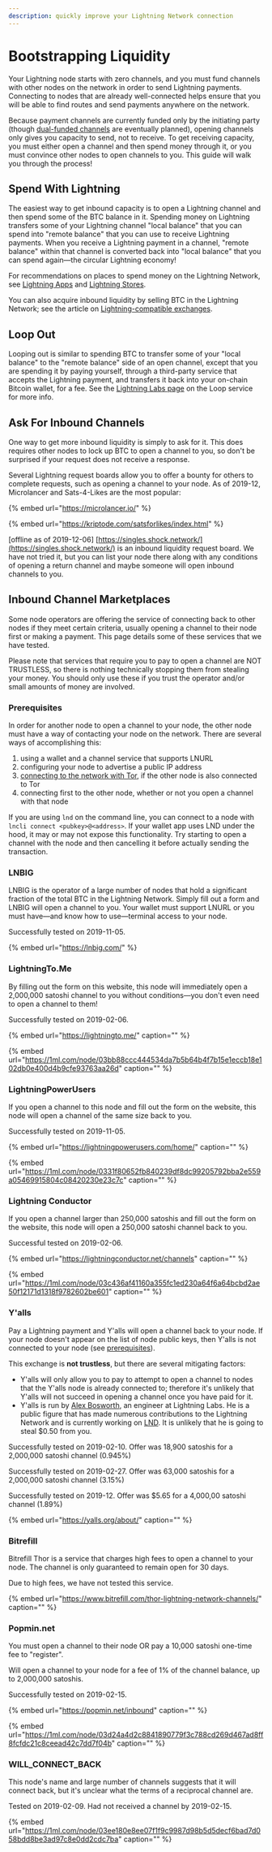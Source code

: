 ```yaml
---
description: quickly improve your Lightning Network connection
---
```


# Bootstrapping Liquidity

Your Lightning node starts with zero channels, and you must fund channels with other nodes on the network in order to send Lightning payments. Connecting to nodes that are already well-connected helps ensure that you will be able to find routes and send payments anywhere on the network.

Because payment channels are currently funded only by the initiating party \(though [dual-funded channels](../tech/channels/channel-opening.md) are eventually planned\), opening channels only gives you capacity to send, not to receive. To get receiving capacity, you must either open a channel and then spend money through it, or you must convince other nodes to open channels to you. This guide will walk you through the process!

## Spend With Lightning

The easiest way to get inbound capacity is to open a Lightning channel and then spend some of the BTC balance in it.  Spending money on Lightning transfers some of your Lightning channel "local balance" that you can spend into "remote balance" that you can use to receive Lightning payments.  When you receive a Lightning payment in a channel, "remote balance" within that channel is converted back into "local balance" that you can spend again—the circular Lightning economy!

For recommendations on places to spend money on the Lightning Network, see [Lightning Apps](apps/) and [Lightning Stores](stores.md).

You can also acquire inbound liquidity by selling BTC in the Lightning Network; see the article on [Lightning-compatible exchanges](lightning-exchanges.md).

## Loop Out

Looping out is similar to spending BTC to transfer some of your "local balance" to the "remote balance" side of an open channel, except that you are spending it by paying yourself, through a third-party service that accepts the Lightning payment, and transfers it back into your on-chain Bitcoin wallet, for a fee. See the [Lightning Labs page](https://lightning.engineering/loop/) on the Loop service for more info.

## Ask For Inbound Channels

One way to get more inbound liquidity is simply to ask for it.  This does requires other nodes to lock up BTC to open a channel to you, so don't be surprised if your request does not receive a response.

Several Lightning request boards allow you to offer a bounty for others to complete requests, such as opening a channel to your node.  As of 2019-12, Microlancer and Sats-4-Likes are the most popular:

{% embed url="https://microlancer.io/" %}

{% embed url="https://kriptode.com/satsforlikes/index.html" %}

\[offline as of 2019-12-06\] [https://singles.shock.network/](https://singles.shock.network/) is an inbound liquidity request board. We have not tried it, but you can list your node there along with any conditions of opening a return channel and maybe someone will open inbound channels to you.

## Inbound Channel Marketplaces

Some node operators are offering the service of connecting back to other nodes if they meet certain criteria, usually opening a channel to their node first or making a payment. This page details some of these services that we have tested.

Please note that services that require you to pay to open a channel are NOT TRUSTLESS, so there is nothing technically stopping them from stealing your money. You should only use these if you trust the operator and/or small amounts of money are involved.

### Prerequisites

In order for another node to open a channel to your node, the other node must have a way of contacting your node on the network. There are several ways of accomplishing this:

1. using a wallet and a channel service that supports LNURL
2. configuring your node to advertise a public IP address
3. [connecting to the network with Tor](nodes/tor.md), if the other node is also connected to Tor
4. connecting first to the other node, whether or not you open a channel with that node

If you are using `lnd` on the command line, you can connect to a node with `lncli connect <pubkey>@<address>`. If your wallet app uses LND under the hood, it may or may not expose this functionality. Try starting to open a channel with the node and then cancelling it before actually sending the transaction.



### LNBIG

LNBIG is the operator of a large number of nodes that hold a significant fraction of the total BTC in the Lightning Network.  Simply fill out a form and LNBIG will open a channel to you.  Your wallet must support LNURL or you must have—and know how to use—terminal access to your node.

Successfully tested on 2019-11-05.

{% embed url="https://lnbig.com/" %}



### LightningTo.Me

By filling out the form on this website, this node will immediately open a 2,000,000 satoshi channel to you without conditions—you don't even need to open a channel to them!

Successfully tested on 2019-02-06.

{% embed url="https://lightningto.me/" caption="" %}

{% embed url="https://1ml.com/node/03bb88ccc444534da7b5b64b4f7b15e1eccb18e102db0e400d4b9cfe93763aa26d" caption="" %}



### LightningPowerUsers

If you open a channel to this node and fill out the form on the website, this node will open a channel of the same size back to you.

Successfully tested on 2019-11-05.

{% embed url="https://lightningpowerusers.com/home/" caption="" %}

{% embed url="https://1ml.com/node/0331f80652fb840239df8dc99205792bba2e559a05469915804c08420230e23c7c" caption="" %}



### Lightning Conductor

If you open a channel larger than 250,000 satoshis and fill out the form on the website, this node will open a 250,000 satoshi channel back to you.

Successful tested on 2019-02-06.

{% embed url="https://lightningconductor.net/channels" caption="" %}

{% embed url="https://1ml.com/node/03c436af41160a355fc1ed230a64f6a64bcbd2ae50f12171d1318f9782602be601" caption="" %}



### Y'alls

Pay a Lightning payment and Y'alls will open a channel back to your node. If your node doesn't appear on the list of node public keys, then Y'alls is not connected to your node \(see [prerequisites](bootstrapping-liquidity.md#prerequisites)\).

This exchange is **not trustless**, but there are several mitigating factors:

* Y'alls will only allow you to pay to attempt to open a channel to nodes that the Y'alls node is already connected to; therefore it's unlikely that Y'alls will not succeed in opening a channel once you have paid for it.
* Y'alls is run by [Alex Bosworth](https://twitter.com/alexbosworth/), an engineer at Lightning Labs.  He is a public figure that has made numerous contributions to the Lightning Network and is currently working on [LND](nodes/lnd.md).  It is unlikely that he is going to steal $0.50 from you.

Successfully tested on 2019-02-10. Offer was 18,900 satoshis for a 2,000,000 satoshi channel \(0.945%\)

Successfully tested on 2019-02-27. Offer was 63,000 satoshis for a 2,000,000 satoshi channel \(3.15%\)

Successfully tested on 2019-12.  Offer was $5.65 for a 4,000,00 satoshi channel \(1.89%\)

{% embed url="https://yalls.org/about/" caption="" %}



### Bitrefill

Bitrefill Thor is a service that charges high fees to open a channel to your node. The channel is only guaranteed to remain open for 30 days.

Due to high fees, we have not tested this service.

{% embed url="https://www.bitrefill.com/thor-lightning-network-channels/" caption="" %}



### Popmin.net

You must open a channel to their node OR pay a 10,000 satoshi one-time fee to "register".

Will open a channel to your node for a fee of 1% of the channel balance, up to 2,000,000 satoshis.

Successfully tested on 2019-02-15.

{% embed url="https://popmin.net/inbound" caption="" %}

{% embed url="https://1ml.com/node/03d24a4d2c8841890779f3c788cd269d467ad8ff8fcfdc21c8ceead42c7dd7f04b" caption="" %}



### WILL\_CONNECT\_BACK

This node's name and large number of channels suggests that it will connect back, but it's unclear what the terms of a reciprocal channel are.

Tested on 2019-02-09. Had not received a channel by 2019-02-15.

{% embed url="https://1ml.com/node/03ee180e8ee07f1f9c9987d98b5d5decf6bad7d058bdd8be3ad97c8e0dd2cdc7ba" caption="" %}









